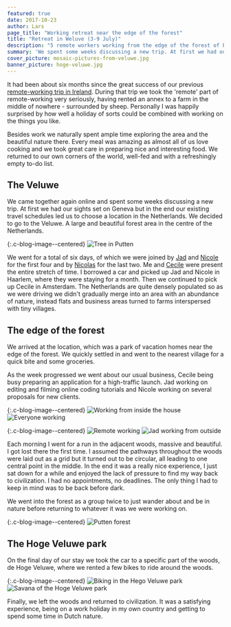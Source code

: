 ```yaml
---
featured: true
date: 2017-10-23
author: Lars
page_title: "Working retreat near the edge of the forest"
title: "Retreat in Weluve (3-9 July)"
description: "5 remote workers working from the edge of the forest of Putten (Veluwe), Netherlands"
summary: 'We spent some weeks discussing a new trip. At first we had our sights set on Geneva but in the end we decided to go to the Veluwe. A large and beautiful forest area in the centre of the Netherlands.'
cover_picture: mosaic-pictures-from-veluwe.jpg
banner_picture: hoge-veluwe.jpg
---
```


It had been about six months since the great success of our previous [remote-working trip in Ireland](blog/2016-12-20-ireland.html). During that trip we took the 'remote' part of remote-working very seriously, having rented an annex to a farm in the middle of nowhere - surrounded by sheep.
Personally I was happily surprised by how well a holiday of sorts could be combined with working on the things you like.

Besides work we naturally spent ample time exploring the area and the beautiful nature there. Every meal was amazing as almost all of us love cooking and we took great care in preparing nice and interesting food. We returned to our own corners of the world, well-fed and with a refreshingly empty to-do list.

## The Veluwe

We came together again online and spent some weeks discussing a new trip. At first we had our sights set on Geneva but in the end our existing travel schedules led us to choose a location in the Netherlands. We decided to go to the Veluwe. A large and beautiful forest area in the centre of the Netherlands.

{:.c-blog-image--centered}
![Tree in Putten](/assets/images/blog/articles/2017-10-23-veluwe/hoge-veluwe-lars.jpg)

We went for a total of six days, of which we were joined by [Jad](https://jadjoubran.io/) and [Nicole](https://nicolesaidy.com/) for the first four and by [Nicolas](http://twitter.com/n_filzi) for the last two. Me and [Cecile](http://cecilitse.org/) were present the entire stretch of time. I borrowed a car and picked up Jad and Nicole in Haarlem, where they were staying for a month. Then we continued to pick up Cecile in Amsterdam. The Netherlands are quite densely populated so as we were driving we didn't gradually merge into an area with an abundance of nature, instead flats and business areas turned to farms interspersed with tiny villages.

## The edge of the forest

We arrived at the location, which was a park of vacation homes near the edge of the forest. We quickly settled in and went to the nearest village for a quick bite and some groceries.

As the week progressed we went about our usual business, Cecile being busy preparing an application for a high-traffic launch. Jad working on editing and filming online coding tutorials and Nicole working on several proposals for new clients.

{:.c-blog-image--centered}
![Working from inside the house](/assets/images/blog/articles/2017-10-23-veluwe/work-work-work.jpg)
![Everyone working](/assets/images/blog/articles/2017-10-23-veluwe/all-working.jpg)

{:.c-blog-image--centered}
![Remote working](/assets/images/blog/articles/2017-10-23-veluwe/remote-working.jpg)
![Jad working from outside](/assets/images/blog/articles/2017-10-23-veluwe/work-from-outside.jpg)

Each morning I went for a run in the adjacent woods, massive and beautiful. I got lost there the first time. I assumed the pathways throughout the woods were laid out as a grid but it turned out to be circular, all leading to one central point in the middle. In the end it was a really nice experience, I just sat down for a while and enjoyed the lack of pressure to find my way back to civilization. I had no appointments, no deadlines. The only thing I had to keep in mind was to be back before dark.

We went into the forest as a group twice to just wander about and be in nature before returning to whatever it was we were working on.

{:.c-blog-image--centered}
![Putten forest](/assets/images/blog/articles/2017-10-23-veluwe/putten-forest.jpg)

## The Hoge Veluwe park

On the final day of our stay we took the car to a specific part of the woods, de Hoge Veluwe, where we rented a few bikes to ride around the woods.

{:.c-blog-image--centered}
![Biking in the Hego Veluwe park](/assets/images/blog/articles/2017-10-23-veluwe/hoge-veluwe-biking.jpg)
![Savana of the Hoge Veluwe park](/assets/images/blog/articles/2017-10-23-veluwe/hoge-veluwe-savana.jpg)

Finally, we left the woods and returned to civilization. It was a satisfying experience, being on a work holiday in my own country and getting to spend some time in Dutch nature.
